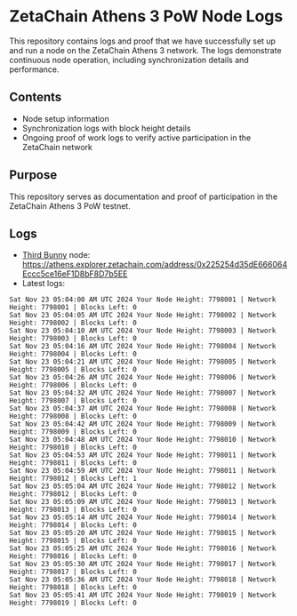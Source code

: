 # ZetaChain Athens 3 PoW Node Logs
This repository contains logs and proof that we have successfully set up and run a node on the ZetaChain Athens 3 network. The logs demonstrate continuous node operation, including synchronization details and performance.

## Contents
- Node setup information
- Synchronization logs with block height details
- Ongoing proof of work logs to verify active participation in the ZetaChain network

## Purpose
This repository serves as documentation and proof of participation in the ZetaChain Athens 3 PoW testnet.

## Logs

- [Third Bunny](https://thirdbunny.xyz/) node: https://athens.explorer.zetachain.com/address/0x225254d35dE666064Eccc5ce16eF1D8bF8D7b5EE
- Latest logs:
```
Sat Nov 23 05:04:00 AM UTC 2024 Your Node Height: 7798001 | Network Height: 7798001 | Blocks Left: 0
Sat Nov 23 05:04:05 AM UTC 2024 Your Node Height: 7798002 | Network Height: 7798002 | Blocks Left: 0
Sat Nov 23 05:04:10 AM UTC 2024 Your Node Height: 7798003 | Network Height: 7798003 | Blocks Left: 0
Sat Nov 23 05:04:16 AM UTC 2024 Your Node Height: 7798004 | Network Height: 7798004 | Blocks Left: 0
Sat Nov 23 05:04:21 AM UTC 2024 Your Node Height: 7798005 | Network Height: 7798005 | Blocks Left: 0
Sat Nov 23 05:04:26 AM UTC 2024 Your Node Height: 7798006 | Network Height: 7798006 | Blocks Left: 0
Sat Nov 23 05:04:32 AM UTC 2024 Your Node Height: 7798007 | Network Height: 7798007 | Blocks Left: 0
Sat Nov 23 05:04:37 AM UTC 2024 Your Node Height: 7798008 | Network Height: 7798008 | Blocks Left: 0
Sat Nov 23 05:04:42 AM UTC 2024 Your Node Height: 7798009 | Network Height: 7798009 | Blocks Left: 0
Sat Nov 23 05:04:48 AM UTC 2024 Your Node Height: 7798010 | Network Height: 7798010 | Blocks Left: 0
Sat Nov 23 05:04:53 AM UTC 2024 Your Node Height: 7798011 | Network Height: 7798011 | Blocks Left: 0
Sat Nov 23 05:04:59 AM UTC 2024 Your Node Height: 7798011 | Network Height: 7798012 | Blocks Left: 1
Sat Nov 23 05:05:04 AM UTC 2024 Your Node Height: 7798012 | Network Height: 7798012 | Blocks Left: 0
Sat Nov 23 05:05:09 AM UTC 2024 Your Node Height: 7798013 | Network Height: 7798013 | Blocks Left: 0
Sat Nov 23 05:05:14 AM UTC 2024 Your Node Height: 7798014 | Network Height: 7798014 | Blocks Left: 0
Sat Nov 23 05:05:20 AM UTC 2024 Your Node Height: 7798015 | Network Height: 7798015 | Blocks Left: 0
Sat Nov 23 05:05:25 AM UTC 2024 Your Node Height: 7798016 | Network Height: 7798016 | Blocks Left: 0
Sat Nov 23 05:05:30 AM UTC 2024 Your Node Height: 7798017 | Network Height: 7798017 | Blocks Left: 0
Sat Nov 23 05:05:36 AM UTC 2024 Your Node Height: 7798018 | Network Height: 7798018 | Blocks Left: 0
Sat Nov 23 05:05:41 AM UTC 2024 Your Node Height: 7798019 | Network Height: 7798019 | Blocks Left: 0
```
